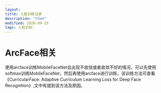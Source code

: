 ```yaml
---
layout:
title: 人脸训练记录
description: "Chen"
modified: 2020-09-23
tags: 人脸识别
---  
```

# ArcFace相关  
使用arcface训练MobileFaceNet会出现不收敛或者收敛不好的情况，可以先使用softmax训练MobileFaceNet，然后再使用arcface进行训练。该训练方法可查看《CurricularFace: Adaptive Curriculum Learning Loss for Deep Face Recognition》,文中有提到该方法及原因。